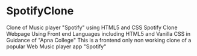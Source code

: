 # SpotifyClone
Clone of Music player "Spotify" using HTML5 and CSS 
Spotify Clone Webpage Using Front end Languages including HTML5 and Vanilla CSS in Guidance of "Apna College"
This is a frontend only non working clone of a popular Web Music player app "Spotify" 
